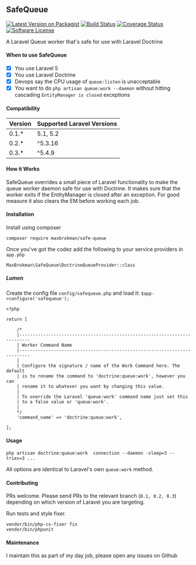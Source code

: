 ## SafeQueue

[![Latest Version on Packagist](https://img.shields.io/packagist/v/maxbrokman/safe-queue.svg)](https://packagist.org/packages/maxbrokman/safe-queue)
[![Build Status](https://travis-ci.org/maxbrokman/SafeQueue.svg?branch=0.3)](https://travis-ci.org/maxbrokman/SafeQueue)
[![Coverage Status](https://coveralls.io/repos/github/maxbrokman/SafeQueue/badge.svg?branch=0.3)](https://coveralls.io/github/maxbrokman/SafeQueue?branch=0.2)
[![Software License](https://img.shields.io/badge/license-MIT-brightgreen.svg)](LICENSE)

A Laravel Queue worker that's safe for use with Laravel Doctrine

#### When to use SafeQueue

- [x] You use Laravel 5
- [x] You use Laravel Doctrine
- [x] Devops say the CPU usage of `queue:listen` is unacceptable
- [x] You want to do `php artisan queue:work --daemon` without hitting cascading `EntityManager is closed` exceptions

#### Compatibility

Version | Supported Laravel Versions 
------- | -------------------------- 
0.1.* | 5.1, 5.2 
0.2.* | ^5.3.16 
0.3.* | ^5.4.9

#### How it Works

SafeQueue overrides a small piece of Laravel functionality to make the queue worker daemon safe for use with Doctrine.
It makes sure that the worker exits if the EntityManager is closed after an exception. For good measure it also clears the EM
before working each job.

#### Installation

Install using composer

```
composer require maxbrokman/safe-queue
```

Once you've got the codez add the following to your service providers in `app.php`

```
MaxBrokman\SafeQueue\DoctrineQueueProvider::class
```
##### Lumen

Create the config file `config/safequeue.php` and load it: `$app->configure('safequeue');`
```
<?php

return [

    /*
    |--------------------------------------------------------------------------
    | Worker Command Name
    |--------------------------------------------------------------------------
    |
    | Configure the signature / name of the Work Command here. The default
    | is to rename the command to 'doctrine:queue:work', however you can
    | rename it to whatever you want by changing this value.
    |
    | To override the Laravel 'queue:work' command name just set this
    | to a false value or 'queue:work'.
    |
    */
    'command_name' => 'doctrine:queue:work',

];
```

#### Usage

```
php artisan doctrine:queue:work  connection --daemon -sleep=3 --tries=3 ...
```

All options are identical to Laravel's own `queue:work` method.

#### Contributing

PRs welcome. Please send PRs to the relevant branch (`0.1, 0.2, 0.3`) depending on which version of Laravel you are targeting.

Run tests and style fixer.

```
vendor/bin/php-cs-fixer fix
vendor/bin/phpunit
```

#### Maintenance

I maintain this as part of my day job, please open any issues on Github
